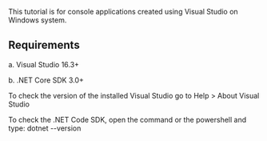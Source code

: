 This tutorial is for console applications created using Visual Studio on Windows system.

## Requirements

a. Visual Studio 16.3+

b. .NET Core SDK 3.0+

   To check the version of the installed Visual Studio go to Help > About Visual Studio

   To check the .NET Code SDK, open the command or the powershell and type: dotnet --version
